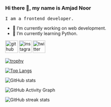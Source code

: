 ### Hi there 👋, my name is Amjad Noor
<kbd>I am a frontend developer.</kbd>

- 🔭 I’m currently working on web development. 
- 🌱 I’m currently learning Python. 


[<img src='https://cdn.jsdelivr.net/npm/simple-icons@3.0.1/icons/github.svg' alt='github' height='40'>](https://github.com/AmjadNoor)  [<img src='https://cdn.jsdelivr.net/npm/simple-icons@3.0.1/icons/instagram.svg' alt='instagram' height='40'>](https://www.instagram.com/this_is_Amjad_Noor/)  [<img src='https://cdn.jsdelivr.net/npm/simple-icons@3.0.1/icons/twitter.svg' alt='twitter' height='40'>](https://twitter.com/AmjadNo99260089)  

[![trophy](https://github-profile-trophy.vercel.app/?username=AmjadNoor&theme=onedark)](https://github.com/ryo-ma/github-profile-trophy)

[![Top Langs](https://github-readme-stats.vercel.app/api/top-langs/?username=AmjadNoor&theme=dark)](https://github.com/anuraghazra/github-readme-stats)

![GitHub stats](https://github-readme-stats.vercel.app/api?username=AmjadNoor&theme=dark&show_icons=true)  

![GitHub Activity Graph](https://activity-graph.herokuapp.com/graph?username=AmjadNoor)  

![GitHub streak stats](https://github-readme-streak-stats.herokuapp.com/?user=AmjadNoor&theme=dark)  


